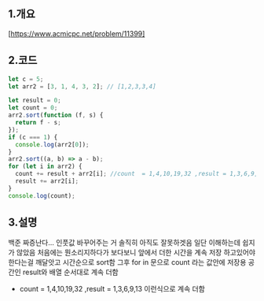 ## 1.개요

[https://www.acmicpc.net/problem/11399]

## 2.코드

```js
let c = 5;
let arr2 = [3, 1, 4, 3, 2]; // [1,2,3,3,4]

let result = 0;
let count = 0;
arr2.sort(function (f, s) {
  return f - s;
});
if (c === 1) {
  console.log(arr2[0]);
}
arr2.sort((a, b) => a - b);
for (let i in arr2) {
  count += result + arr2[i]; //count  = 1,4,10,19,32 ,result = 1,3,6,9,13
  result += arr2[i];
}
console.log(count);
```

## 3.설명

백준 짜증난다... 인풋값 바꾸어주는 거 솔직히 아직도 잘못하겟음 일단 이해하는데 쉽지가 않았음 처음에는 뭔소리지하다가
보다보니 앞에서 더한 시간을 계속 저장 하고있어야 한다는걸 깨달앗고 시간순으로 sort함
그후 for in 문으로 count 라는 값안에 저장용 공간인 result와 배열 순서대로 계속 더함

- count = 1,4,10,19,32 ,result = 1,3,6,9,13 이런식으로 계속 더함
